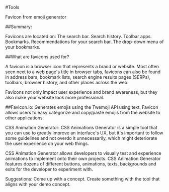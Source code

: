 #Tools 

Favicon from emoji generator 

##Summary:

Favicons are located on:
The search bar.
Search history.
Toolbar apps.
Bookmarks.
Recommendations for your search bar.
The drop-down menu of your bookmarks.


##What are favicons used for?

A favicon is a browser icon that represents a brand or website. Most often seen next to a web page's title in browser tabs, favicons can also be found in address bars, bookmark lists, search engine results pages (SERPs), toolbars, browser history, and other places across the web. 

Favicons not only impact user experience and brand awareness, but they also make your website look more professional.

##Favicon.io:
Generates emojis using the Twemoji API using text. Favicon allows users to easy categorize and copy/paste emojis from the website to other applications.

CSS Animation Generator: 
CSS Animations Generator is a simple tool that you can use to greatly improve an interface's UX, but it's important to follow some guidelines and not overdo it unnecessarily, which might deteriorate the user experience on your web things.

CSS Animation Generator allows developers to visually test and experience animations to implement onto their own projects. CSS Animation Generator features dozens of different buttons, animations, texts, backgrounds and exits for the developer to experiment with.

Suggestions:
Come up with a concept. Create something with the tool that aligns with your demo concept.
 
